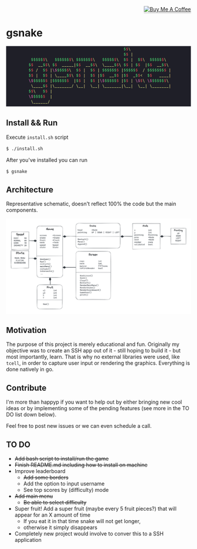 <div align="right">
    <a href="https://www.buymeacoffee.com/gbraad" target="_blank"><img src="https://www.buymeacoffee.com/assets/img/custom_images/orange_img.png" alt="Buy Me A Coffee" style="height: 41px !important;width: 174px !important;box-shadow: 0px 3px 2px 0px rgba(190, 190, 190, 0.5) !important;-webkit-box-shadow: 0px 3px 2px 0px rgba(190, 190, 190, 0.5) !important;" ></a>
</div> 

# gsnake
![GSNAKE](media/gsnake.png)

## Install && Run 
Execute `install.sh` script 

```bash
$ ./install.sh
```

After you've installed you can run
```bash 
$ gsnake 
```

## Architecture 
Representative schematic, doesn't reflect 100% the code but the main components.

![architecture](media/architecture.png)

## Motivation
The purpose of this project is merely educational and fun. Originally my objective was to create an SSH app out of it - still hoping to build it - but most importantly, learn. That is why no external libraries were used, like `tcell`, in order to capture user input or rendering the graphics. Everything is done natively in go.

## Contribute
I'm more than happyp if you want to help out by either bringing new cool ideas or by implementing some of the pending features (see more in the TO DO list down below).

Feel free to post new issues or we can even schedule a call.

## TO DO
- ~~Add bash script to install/run the game~~
- ~~Finish README.md including how to install on machine~~
- Improve leaderboard 
    - ~~Add some borders~~
    - Add the option to input username
    - See top scores by (difficulty) mode
- ~~Add main menu~~
    - ~~Be able to select difficulty~~
- Super fruit! Add a super fruit (maybe every 5 fruit pieces?) that will appear for an X amount of time
    - If you eat it in that time snake will not get longer, 
    - otherwise it simply disappears
- Completely new project would involve to conver this to a SSH application 
